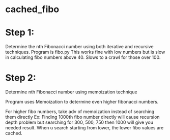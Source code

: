 cached_fibo
===========

Step 1: 
===========
Determine the nth Fibonacci number using both iterative and recursive techniques.
Program is fibo.py
This works fine with low numbers but is slow in calculating fibo numbers above 40.
Slows to a crawl for those over 100.

Step 2: 
===========
Determine nth Fibonacci number using memoization technique

Program uses Memoization to determine even higher fibonacci numbers.
    
For higher fibo numbers, take adv of memoization instead of searching them directly
    Ex: Finding 1000th fibo number directly will cause recursion depth problem 
    but searching for 300, 500, 750 then 1000 will give you needed result.
    When u search starting from lower, the lower fibo values are cached.
